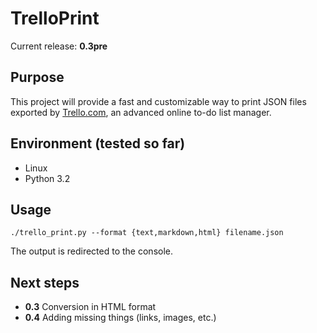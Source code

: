﻿# TrelloPrint

Current release: **0.3pre**

## Purpose

This project will provide a fast and customizable way to print JSON files exported by [Trello.com](http://www.trello.com),
an advanced online to-do list manager.


## Environment (tested so far)

- Linux
- Python 3.2


## Usage

    ./trello_print.py --format {text,markdown,html} filename.json

The output is redirected to the console.


## Next steps

- **0.3** Conversion in HTML format
- **0.4** Adding missing things (links, images, etc.)
